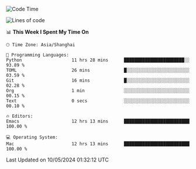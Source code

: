 <!--START_SECTION:waka-->
![Code Time](http://img.shields.io/badge/Code%20Time-1%2C951%20hrs%2028%20mins-blue)

![Lines of code](https://img.shields.io/badge/From%20Hello%20World%20I%27ve%20Written-306.0%20thousand%20lines%20of%20code-blue)

📊 **This Week I Spent My Time On** 

```text
🕑︎ Time Zone: Asia/Shanghai

💬 Programming Languages: 
Python                   11 hrs 28 mins      ███████████████████████░░   93.89 % 
TOML                     26 mins             █░░░░░░░░░░░░░░░░░░░░░░░░   03.59 % 
Git                      16 mins             █░░░░░░░░░░░░░░░░░░░░░░░░   02.28 % 
Org                      1 min               ░░░░░░░░░░░░░░░░░░░░░░░░░   00.15 % 
Text                     0 secs              ░░░░░░░░░░░░░░░░░░░░░░░░░   00.10 % 

🔥 Editors: 
Emacs                    12 hrs 13 mins      █████████████████████████   100.00 % 

💻 Operating System: 
Mac                      12 hrs 13 mins      █████████████████████████   100.00 % 
```


 Last Updated on 10/05/2024 01:32:12 UTC
<!--END_SECTION:waka-->
